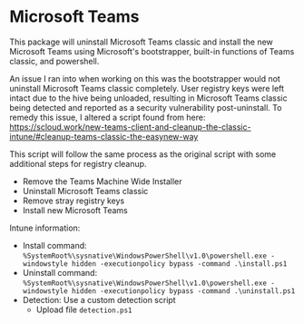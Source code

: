 # Microsoft Teams
This package will uninstall Microsoft Teams classic and install the new Microsoft Teams using Microsoft's bootstrapper, built-in functions of Teams classic, and powershell.

An issue I ran into when working on this was the bootstrapper would not uninstall Microsoft Teams classic completely. User registry keys were left intact due to the hive being unloaded, resulting in Microsoft Teams classic being detected and reported as a security vulnerability post-uninstall.
To remedy this issue, I altered a script found from here: https://scloud.work/new-teams-client-and-cleanup-the-classic-intune/#cleanup-teams-classic-the-easynew-way

This script will follow the same process as the original script with some additional steps for registry cleanup.
- Remove the Teams Machine Wide Installer
- Uninstall Microsoft Teams classic
- Remove stray registry keys
- Install new Microsoft Teams

Intune information:
- Install command: ```%SystemRoot%\sysnative\WindowsPowerShell\v1.0\powershell.exe -windowstyle hidden -executionpolicy bypass -command .\install.ps1```
- Uninstall command: ```%SystemRoot%\sysnative\WindowsPowerShell\v1.0\powershell.exe -windowstyle hidden -executionpolicy bypass -command .\uninstall.ps1```
- Detection: Use a custom detection script
  - Upload file ```detection.ps1```
